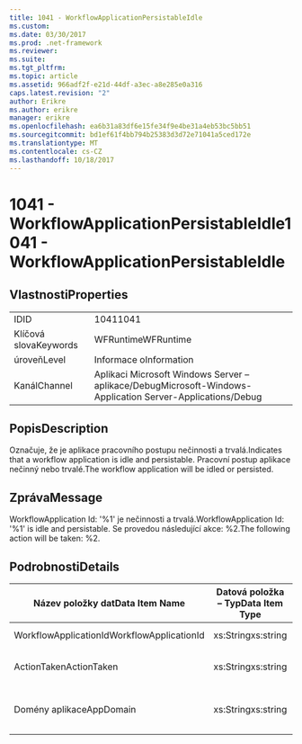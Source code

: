 ```yaml
---
title: 1041 - WorkflowApplicationPersistableIdle
ms.custom: 
ms.date: 03/30/2017
ms.prod: .net-framework
ms.reviewer: 
ms.suite: 
ms.tgt_pltfrm: 
ms.topic: article
ms.assetid: 966adf2f-e21d-44df-a3ec-a8e285e0a316
caps.latest.revision: "2"
author: Erikre
ms.author: erikre
manager: erikre
ms.openlocfilehash: ea6b31a83df6e15fe34f9e4be31a4eb53bc5bb51
ms.sourcegitcommit: bd1ef61f4bb794b25383d3d72e71041a5ced172e
ms.translationtype: MT
ms.contentlocale: cs-CZ
ms.lasthandoff: 10/18/2017
---
```

# <a name="1041---workflowapplicationpersistableidle"></a><span data-ttu-id="b7f19-102">1041 - WorkflowApplicationPersistableIdle</span><span class="sxs-lookup"><span data-stu-id="b7f19-102">1041 - WorkflowApplicationPersistableIdle</span></span>
## <a name="properties"></a><span data-ttu-id="b7f19-103">Vlastnosti</span><span class="sxs-lookup"><span data-stu-id="b7f19-103">Properties</span></span>  
  
|||  
|-|-|  
|<span data-ttu-id="b7f19-104">ID</span><span class="sxs-lookup"><span data-stu-id="b7f19-104">ID</span></span>|<span data-ttu-id="b7f19-105">1041</span><span class="sxs-lookup"><span data-stu-id="b7f19-105">1041</span></span>|  
|<span data-ttu-id="b7f19-106">Klíčová slova</span><span class="sxs-lookup"><span data-stu-id="b7f19-106">Keywords</span></span>|<span data-ttu-id="b7f19-107">WFRuntime</span><span class="sxs-lookup"><span data-stu-id="b7f19-107">WFRuntime</span></span>|  
|<span data-ttu-id="b7f19-108">úroveň</span><span class="sxs-lookup"><span data-stu-id="b7f19-108">Level</span></span>|<span data-ttu-id="b7f19-109">Informace o</span><span class="sxs-lookup"><span data-stu-id="b7f19-109">Information</span></span>|  
|<span data-ttu-id="b7f19-110">Kanál</span><span class="sxs-lookup"><span data-stu-id="b7f19-110">Channel</span></span>|<span data-ttu-id="b7f19-111">Aplikaci Microsoft Windows Server – aplikace/Debug</span><span class="sxs-lookup"><span data-stu-id="b7f19-111">Microsoft-Windows-Application Server-Applications/Debug</span></span>|  
  
## <a name="description"></a><span data-ttu-id="b7f19-112">Popis</span><span class="sxs-lookup"><span data-stu-id="b7f19-112">Description</span></span>  
 <span data-ttu-id="b7f19-113">Označuje, že je aplikace pracovního postupu nečinnosti a trvalá.</span><span class="sxs-lookup"><span data-stu-id="b7f19-113">Indicates that a workflow application is idle and persistable.</span></span> <span data-ttu-id="b7f19-114">Pracovní postup aplikace nečinný nebo trvalé.</span><span class="sxs-lookup"><span data-stu-id="b7f19-114">The workflow application will be idled or persisted.</span></span>  
  
## <a name="message"></a><span data-ttu-id="b7f19-115">Zpráva</span><span class="sxs-lookup"><span data-stu-id="b7f19-115">Message</span></span>  
 <span data-ttu-id="b7f19-116">WorkflowApplication Id: '%1' je nečinnosti a trvalá.</span><span class="sxs-lookup"><span data-stu-id="b7f19-116">WorkflowApplication Id: '%1' is idle and persistable.</span></span>  <span data-ttu-id="b7f19-117">Se provedou následující akce: %2.</span><span class="sxs-lookup"><span data-stu-id="b7f19-117">The following action will be taken: %2.</span></span>  
  
## <a name="details"></a><span data-ttu-id="b7f19-118">Podrobnosti</span><span class="sxs-lookup"><span data-stu-id="b7f19-118">Details</span></span>  
  
|<span data-ttu-id="b7f19-119">Název položky dat</span><span class="sxs-lookup"><span data-stu-id="b7f19-119">Data Item Name</span></span>|<span data-ttu-id="b7f19-120">Datová položka – Typ</span><span class="sxs-lookup"><span data-stu-id="b7f19-120">Data Item Type</span></span>|<span data-ttu-id="b7f19-121">Popis</span><span class="sxs-lookup"><span data-stu-id="b7f19-121">Description</span></span>|  
|--------------------|--------------------|-----------------|  
|<span data-ttu-id="b7f19-122">WorkflowApplicationId</span><span class="sxs-lookup"><span data-stu-id="b7f19-122">WorkflowApplicationId</span></span>|<span data-ttu-id="b7f19-123">xs:String</span><span class="sxs-lookup"><span data-stu-id="b7f19-123">xs:string</span></span>|<span data-ttu-id="b7f19-124">Id aplikace pracovního postupu</span><span class="sxs-lookup"><span data-stu-id="b7f19-124">The workflow application id</span></span>|  
|<span data-ttu-id="b7f19-125">ActionTaken</span><span class="sxs-lookup"><span data-stu-id="b7f19-125">ActionTaken</span></span>|<span data-ttu-id="b7f19-126">xs:String</span><span class="sxs-lookup"><span data-stu-id="b7f19-126">xs:string</span></span>|<span data-ttu-id="b7f19-127">Akce, která budete přesměrováni na aplikace pracovního postupu.</span><span class="sxs-lookup"><span data-stu-id="b7f19-127">The action that will be taken on the workflow application.</span></span>|  
|<span data-ttu-id="b7f19-128">Domény aplikace</span><span class="sxs-lookup"><span data-stu-id="b7f19-128">AppDomain</span></span>|<span data-ttu-id="b7f19-129">xs:String</span><span class="sxs-lookup"><span data-stu-id="b7f19-129">xs:string</span></span>|<span data-ttu-id="b7f19-130">Řetězec vrácený AppDomain.CurrentDomain.FriendlyName.</span><span class="sxs-lookup"><span data-stu-id="b7f19-130">The string returned by AppDomain.CurrentDomain.FriendlyName.</span></span>|
